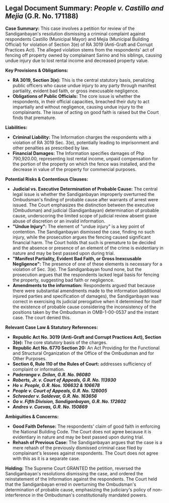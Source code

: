 ## Legal Document Summary: *People v. Castillo and Mejia* (G.R. No. 171188)

**Case Summary:** This case involves a petition for review of the Sandiganbayan's resolution dismissing a criminal complaint against respondents Castillo (Municipal Mayor) and Mejia (Municipal Building Official) for violation of Section 3(e) of RA 3019 (Anti-Graft and Corrupt Practices Act). The alleged violation stems from the respondents' act of fencing off property owned by complainant Sarino and his siblings, causing undue injury due to lost rental income and decreased property value.

**Key Provisions & Obligations:**

*   **RA 3019, Section 3(e):** This is the central statutory basis, penalizing public officers who cause undue injury to any party through manifest partiality, evident bad faith, or gross inexcusable negligence.
*   **Obligations of Public Officials:** The core issue is whether the respondents, in their official capacities, breached their duty to act impartially and without negligence, causing undue injury to the complainants. The issue of acting on good faith is raised but the Court finds that premature.

**Liabilities:**

*   **Criminal Liability:** The Information charges the respondents with a violation of RA 3019 Sec. 3(e), potentially leading to imprisonment and other penalties as prescribed by law.
*   **Financial Damages:** The Information specifies damages of Php 790,920.00, representing lost rental income, unpaid compensation for the portion of the property on which the fence was installed, and the decrease in value of the property for commercial purposes.

**Potential Risks & Contentious Clauses:**

*   **Judicial vs. Executive Determination of Probable Cause:** The central legal issue is whether the Sandiganbayan improperly overturned the Ombudsman's finding of probable cause after warrants of arrest were issued. The Court emphasizes the distinction between the executive (Ombudsman) and judicial (Sandiganbayan) determination of probable cause, underscoring the limited scope of judicial review absent grave abuse of discretion or an invalid information.
*   **"Undue Injury":** The element of "undue injury" is a key point of contention. The Sandiganbayan dismissed the case, finding no such injury, while the prosecution argues the fencing caused significant financial harm. The Court holds that such is premature to be decided and the absence or presence of an element of the crime is evidentiary in nature and may be best passed upon during trial.
*   **"Manifest Partiality, Evident Bad Faith, or Gross Inexcusable Negligence":** The presence of one of these elements is necessary for a violation of Sec. 3(e). The Sandiganbayan found none, but the prosecution argues that the respondents lacked legal basis for fencing the property, suggesting bad faith or negligence.
* **Amendments to the information:** Respondents argued that because there were substantial amendments made to the information (additional injured parties and specification of damages), the Sandiganbayan was correct in exercising its judicial prerogative when it determined for itself the existence of probable cause considering the inconsistency of the positions taken by the Ombudsman in OMB-1-00-0537 and the instant case. The court denied this.

**Relevant Case Law & Statutory References:**

*   **Republic Act No. 3019 (Anti-Graft and Corrupt Practices Act), Section 3(e):** The core statutory basis of the charges.
*   **Republic Act No. 6770 Section 20:** An Act Providing for the Functional and Structural Organization of the Office of the Ombudsman and for Other Purposes.
*   **Section 6, Rule 110 of the Rules of Court:** addresses sufficiency of complaint or information.
*   ***Paderanga v. Drilon, G.R. No. 96080***
*   ***Roberts, Jr. v. Court of Appeals, G.R. No. 113930***
*   ***Ho v. People, G.R. Nos. 106632 & 106678***
*   ***People v. Court of Appeals, G.R. No. 126005***
*   ***Schroeder v. Saldevar, G.R. No. 163656***
*   ***Go v. Fifth Division, Sandiganbayan, G.R. No. 172602***
*   ***Andres v. Cuevas, G.R. No. 150869***

**Ambiguities & Concerns:**

*   **Good Faith Defense:** The respondents' claim of good faith in enforcing the National Building Code. The Court does not agree because it is evidentiary in nature and may be best passed upon during trial.
*   **Rehash of Previous Case:** The Sandiganbayan argues that the case is a mere rehash of the previously dismissed criminal case filed by complainant's lessees against respondents. The Court does not agree with this as it is a separate case.

**Holding:** The Supreme Court GRANTED the petition, reversed the Sandiganbayan's resolutions dismissing the case, and ordered the reinstatement of the Information against the respondents. The Court held that the Sandiganbayan erred in overturning the Ombudsman's determination of probable cause, emphasizing the judiciary's policy of non-interference in the Ombudsman's constitutionally mandated powers.
